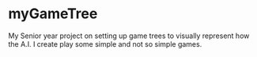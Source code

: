 myGameTree
==========

My Senior year project on setting up game trees to visually represent how the A.I. I create play some simple and not so simple games.
